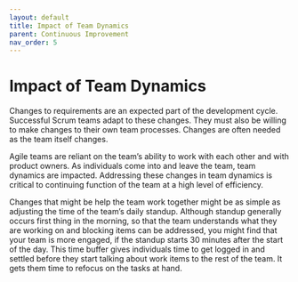 ```yaml
---
layout: default
title: Impact of Team Dynamics
parent: Continuous Improvement
nav_order: 5
---
```


# Impact of Team Dynamics

Changes to requirements are an expected part of the development cycle. Successful Scrum teams adapt to these changes. They must also be willing 
to make changes to their own team processes. Changes are often needed as the team itself changes.

Agile teams are reliant on the team’s ability to work with each other and with product owners. As individuals come into and leave the team, team dynamics 
are impacted. Addressing these changes in team dynamics is critical to continuing function of the team at a high level of efficiency. 

Changes that might be help the team work together might be as simple as adjusting the time of the team’s daily standup. Although standup generally 
occurs first thing in the morning, so that the team understands what they are working on and blocking items can be addressed, you might find that your 
team is more engaged, if the standup starts 30 minutes after the start of the day. This time buffer gives individuals time to get logged in and settled 
before they start talking about work items to the rest of the team. It gets them time to refocus on the tasks at hand. 
